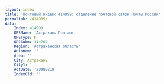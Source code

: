 ```yaml
---
layout: index
title: 'Почтовый индекс 414999: отделение почтовой связи Почты России'
permalink: /414999/
data:
    Index: 414999
    OPSName: 'Астрахань Почтамт'
    OPSType: П
    OPSSubm: 414700
    Region: 'Астраханская область'
    Autonom: ''
    Area: ''
    City: Астрахань
    City1: ''
    ActDate: '20080219'
    IndexOld: ''
---
```

